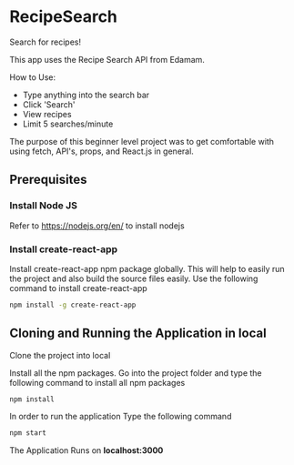 # RecipeSearch
Search for recipes!

This app uses the Recipe Search API from Edamam.  

How to Use:
- Type anything into the search bar
- Click 'Search'
- View recipes
- Limit 5 searches/minute

The purpose of this beginner level project was to get comfortable with using fetch, API's, props, and React.js in general.





## Prerequisites

### Install Node JS
Refer to https://nodejs.org/en/ to install nodejs

### Install create-react-app
Install create-react-app npm package globally. This will help to easily run the project and also build the source files easily. Use the following command to install create-react-app

```bash
npm install -g create-react-app
```

## Cloning and Running the Application in local

Clone the project into local

Install all the npm packages. Go into the project folder and type the following command to install all npm packages

```bash
npm install
```

In order to run the application Type the following command

```bash
npm start
```

The Application Runs on **localhost:3000**
